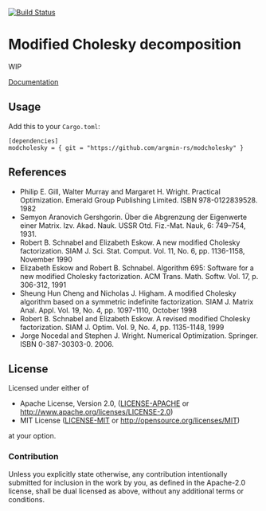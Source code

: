 [![Build Status](https://travis-ci.org/argmin-rs/modcholesky.svg?branch=master)](https://travis-ci.org/argmin-rs/modcholesky)

# Modified Cholesky decomposition

WIP

[Documentation](https://argmin-rs.github.io/modcholesky/modcholesky/)


## Usage

Add this to your `Cargo.toml`:

```
[dependencies]
modcholesky = { git = "https://github.com/argmin-rs/modcholesky" }
```

## References

* Philip E. Gill, Walter Murray and Margaret H. Wright.
  Practical Optimization.
  Emerald Group Publishing Limited. ISBN 978-0122839528. 1982
* Semyon Aranovich Gershgorin.
  Über die Abgrenzung der Eigenwerte einer Matrix.
  Izv. Akad. Nauk. USSR Otd. Fiz.-Mat. Nauk, 6: 749–754, 1931.
* Robert B. Schnabel and Elizabeth Eskow.
  A new modified Cholesky factorization.
  SIAM J. Sci. Stat. Comput. Vol. 11, No. 6, pp. 1136-1158, November 1990
* Elizabeth Eskow and Robert B. Schnabel.
  Algorithm 695: Software for a new modified Cholesky factorization.
  ACM Trans. Math. Softw. Vol. 17, p. 306-312, 1991
* Sheung Hun Cheng and Nicholas J. Higham.
  A modified Cholesky algorithm based on a symmetric indefinite factorization.
  SIAM J. Matrix Anal. Appl. Vol. 19, No. 4, pp. 1097-1110, October 1998
* Robert B. Schnabel and Elizabeth Eskow.
  A revised modified Cholesky factorization.
  SIAM J. Optim. Vol. 9, No. 4, pp. 1135-1148, 1999
* Jorge Nocedal and Stephen J. Wright.
  Numerical Optimization.
  Springer. ISBN 0-387-30303-0. 2006.

## License

Licensed under either of

  * Apache License, Version 2.0, ([LICENSE-APACHE](LICENSE-APACHE) or http://www.apache.org/licenses/LICENSE-2.0)
  * MIT License ([LICENSE-MIT](LICENSE-MIT) or http://opensource.org/licenses/MIT)

at your option.


### Contribution

Unless you explicitly state otherwise, any contribution intentionally submitted for inclusion in the work by you, as defined in the Apache-2.0 license, shall be dual licensed as above, without any additional terms or conditions.
